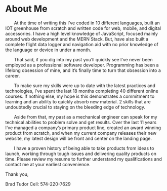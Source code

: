 # About Me

&nbsp;&nbsp;&nbsp;&nbsp;&nbsp;&nbsp; At the time of writing this I’ve coded in 10 different languages, built an IOT greenhouse from scratch and written code for web, mobile, and digital accessories.  I have a high level knowledge of JavaScript, focused mainly around web development and the MERN Stack.  But, have also built a complete flight data logger and navigation aid with no prior knowledge of the language or device in under a month.  

&nbsp;&nbsp;&nbsp;&nbsp;&nbsp;&nbsp; That said, if you dig into my past you’ll quickly see I’ve never been employed as a professional software developer.  Programming has been a lifelong obsession of mine, and it’s finally time to turn that obsession into a career.  

&nbsp;&nbsp;&nbsp;&nbsp;&nbsp;&nbsp; To make sure my skills were up to date with the latest practices and technologies, I’ve spent the last 18 months completing 40 different online courses.  If nothing else, my hope is this demonstrates a commitment to learning and an ability to quickly absorb new material.  2 skills that are undoubtedly crucial to staying on the bleeding edge of technology.  

&nbsp;&nbsp;&nbsp;&nbsp;&nbsp;&nbsp; Aside from that, my past as a mechanical engineer can speak for my technical abilities to problem solve and get results.  Over the last 11 years I’ve managed a company’s primary product line, created an award winning product from scratch, and when my current company releases their new website, my latest design will be front and center on the landing page.  

&nbsp;&nbsp;&nbsp;&nbsp;&nbsp;&nbsp; I have a proven history of being able to take products from ideas to launch, working through tough issues and delivering quality products on time.  Please review my resume to further understand my qualifications and contact me at your earliest convenience.  

Thank you,

Brad Tudor
Cell: 574-220-7629

